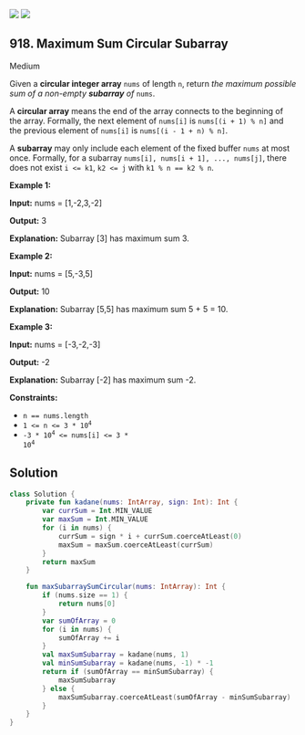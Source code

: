 [![](https://img.shields.io/github/stars/javadev/LeetCode-in-Kotlin?label=Stars&style=flat-square)](https://github.com/javadev/LeetCode-in-Kotlin)
[![](https://img.shields.io/github/forks/javadev/LeetCode-in-Kotlin?label=Fork%20me%20on%20GitHub%20&style=flat-square)](https://github.com/javadev/LeetCode-in-Kotlin/fork)

## 918\. Maximum Sum Circular Subarray

Medium

Given a **circular integer array** `nums` of length `n`, return _the maximum possible sum of a non-empty **subarray** of_ `nums`.

A **circular array** means the end of the array connects to the beginning of the array. Formally, the next element of `nums[i]` is `nums[(i + 1) % n]` and the previous element of `nums[i]` is `nums[(i - 1 + n) % n]`.

A **subarray** may only include each element of the fixed buffer `nums` at most once. Formally, for a subarray `nums[i], nums[i + 1], ..., nums[j]`, there does not exist `i <= k1`, `k2 <= j` with `k1 % n == k2 % n`.

**Example 1:**

**Input:** nums = [1,-2,3,-2]

**Output:** 3

**Explanation:** Subarray [3] has maximum sum 3.

**Example 2:**

**Input:** nums = [5,-3,5]

**Output:** 10

**Explanation:** Subarray [5,5] has maximum sum 5 + 5 = 10.

**Example 3:**

**Input:** nums = [-3,-2,-3]

**Output:** -2

**Explanation:** Subarray [-2] has maximum sum -2.

**Constraints:**

*   `n == nums.length`
*   <code>1 <= n <= 3 * 10<sup>4</sup></code>
*   <code>-3 * 10<sup>4</sup> <= nums[i] <= 3 * 10<sup>4</sup></code>

## Solution

```kotlin
class Solution {
    private fun kadane(nums: IntArray, sign: Int): Int {
        var currSum = Int.MIN_VALUE
        var maxSum = Int.MIN_VALUE
        for (i in nums) {
            currSum = sign * i + currSum.coerceAtLeast(0)
            maxSum = maxSum.coerceAtLeast(currSum)
        }
        return maxSum
    }

    fun maxSubarraySumCircular(nums: IntArray): Int {
        if (nums.size == 1) {
            return nums[0]
        }
        var sumOfArray = 0
        for (i in nums) {
            sumOfArray += i
        }
        val maxSumSubarray = kadane(nums, 1)
        val minSumSubarray = kadane(nums, -1) * -1
        return if (sumOfArray == minSumSubarray) {
            maxSumSubarray
        } else {
            maxSumSubarray.coerceAtLeast(sumOfArray - minSumSubarray)
        }
    }
}
```